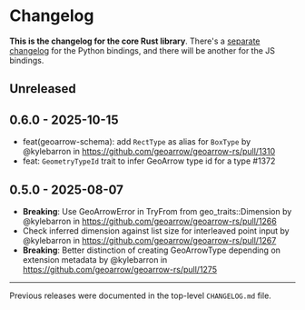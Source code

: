 # Changelog

**This is the changelog for the core Rust library**. There's a [separate changelog](./python/CHANGELOG.md) for the Python bindings, and there will be another for the JS bindings.

## Unreleased

## 0.6.0 - 2025-10-15

- feat(geoarrow-schema): add `RectType` as alias for `BoxType` by @kylebarron in https://github.com/geoarrow/geoarrow-rs/pull/1310
- feat: `GeometryTypeId` trait to infer GeoArrow type id for a type #1372

## 0.5.0 - 2025-08-07

- **Breaking**: Use GeoArrowError in TryFrom from geo_traits::Dimension by @kylebarron in https://github.com/geoarrow/geoarrow-rs/pull/1266
- Check inferred dimension against list size for interleaved point input by @kylebarron in https://github.com/geoarrow/geoarrow-rs/pull/1267
- **Breaking**: Better distinction of creating GeoArrowType depending on extension metadata by @kylebarron in https://github.com/geoarrow/geoarrow-rs/pull/1275

---

Previous releases were documented in the top-level `CHANGELOG.md` file.

